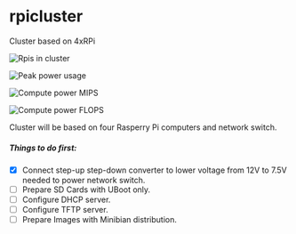 # rpicluster
Cluster based on 4xRPi

![Rpis in cluster](https://img.shields.io/badge/rpi%20count-4-green.svg)

![Peak power usage](https://img.shields.io/badge/peak%20power%20usage-UNKNW%20W-red.svg)

![Compute power MIPS](https://img.shields.io/badge/compute%20power-UNKNW%20MIPS-red.svg)

![Compute power FLOPS](https://img.shields.io/badge/compute%20power-UNKNW%20FLOPS-red.svg)


Cluster will be based on four Rasperry Pi computers and network switch.

##### Things to do first:
- [x] Connect step-up step-down converter to lower voltage from 12V to 7.5V needed to power network switch.
- [ ] Prepare SD Cards with UBoot only.
- [ ] Configure DHCP server.
- [ ] Configure TFTP server.
- [ ] Prepare Images with Minibian distribution.

